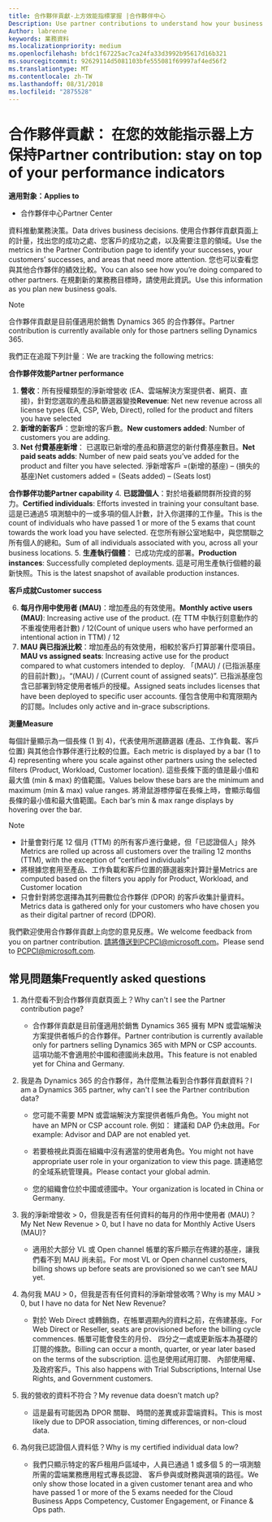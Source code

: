 ```yaml
---
title: 合作夥伴貢獻-上方效能指標掌握 |合作夥伴中心
Description: Use partner contributions to understand how your business is growing and succeeding
Author: labrenne
keywords: 業務資料
ms.localizationpriority: medium
ms.openlocfilehash: bfdc1f67225ac7ca24fa33d3992b95617d16b321
ms.sourcegitcommit: 92629114d5081103bfe555081f69997af4ed56f2
ms.translationtype: MT
ms.contentlocale: zh-TW
ms.lasthandoff: 08/31/2018
ms.locfileid: "2875528"
---
```

# <a name="partner-contribution-stay-on-top-of-your-performance-indicators"></a><span data-ttu-id="a0009-103">合作夥伴貢獻： 在您的效能指示器上方保持</span><span class="sxs-lookup"><span data-stu-id="a0009-103">Partner contribution: stay on top of your performance indicators</span></span>

**<span data-ttu-id="a0009-104">適用對象：</span><span class="sxs-lookup"><span data-stu-id="a0009-104">Applies to</span></span>**
- <span data-ttu-id="a0009-105">合作夥伴中心</span><span class="sxs-lookup"><span data-stu-id="a0009-105">Partner Center</span></span>

<span data-ttu-id="a0009-106">資料推動業務決策。</span><span class="sxs-lookup"><span data-stu-id="a0009-106">Data drives business decisions.</span></span> <span data-ttu-id="a0009-107">使用合作夥伴貢獻頁面上的計量，找出您的成功之處、您客戶的成功之處，以及需要注意的領域。</span><span class="sxs-lookup"><span data-stu-id="a0009-107">Use the metrics in the Partner Contribution page to identify your successes, your customers’ successes, and areas that need more attention.</span></span> <span data-ttu-id="a0009-108">您也可以查看您與其他合作夥伴的績效比較。</span><span class="sxs-lookup"><span data-stu-id="a0009-108">You can also see how you’re doing compared to other partners.</span></span> <span data-ttu-id="a0009-109">在規劃新的業務務目標時，請使用此資訊。</span><span class="sxs-lookup"><span data-stu-id="a0009-109">Use this information as you plan new business goals.</span></span>

>[!NOTE]
><span data-ttu-id="a0009-110">合作夥伴貢獻是目前僅適用於銷售 Dynamics 365 的合作夥伴。</span><span class="sxs-lookup"><span data-stu-id="a0009-110">Partner contribution is currently available only for those partners selling Dynamics 365.</span></span>

<span data-ttu-id="a0009-111">我們正在追蹤下列計量︰</span><span class="sxs-lookup"><span data-stu-id="a0009-111">We are tracking the following metrics:</span></span>

**<span data-ttu-id="a0009-112">合作夥伴效能</span><span class="sxs-lookup"><span data-stu-id="a0009-112">Partner performance</span></span>**

1. <span data-ttu-id="a0009-113">**營收**：所有授權類型的淨新增營收 (EA、雲端解決方案提供者、網頁、直接)，針對您選取的產品和篩選器變換</span><span class="sxs-lookup"><span data-stu-id="a0009-113">**Revenue**: Net new revenue across all license types (EA, CSP, Web, Direct), rolled for the product and filters you have selected</span></span>
2. <span data-ttu-id="a0009-114">**新增的新客戶**：您新增的客戶數。</span><span class="sxs-lookup"><span data-stu-id="a0009-114">**New customers added**: Number of customers you are adding.</span></span>
3. <span data-ttu-id="a0009-115">**Net 付費基座新增**： 已選取已新增的產品和篩選您的新付費基座數目。</span><span class="sxs-lookup"><span data-stu-id="a0009-115">**Net paid seats adds**: Number of new paid seats you’ve added for the product and filter you have selected.</span></span>  <span data-ttu-id="a0009-116">淨新增客戶 =(新增的基座) – (損失的基座)</span><span class="sxs-lookup"><span data-stu-id="a0009-116">Net customers added = (Seats added) – (Seats lost)</span></span> 

**<span data-ttu-id="a0009-117">合作夥伴功能</span><span class="sxs-lookup"><span data-stu-id="a0009-117">Partner capability</span></span>**
4. <span data-ttu-id="a0009-118">**已認證個人**：對於培養顧問群所投資的努力。</span><span class="sxs-lookup"><span data-stu-id="a0009-118">**Certified individuals**: Efforts invested in training your consultant base.</span></span> <span data-ttu-id="a0009-119">這是已通過5 項測驗中的一或多項的個人計數，計入你選擇的工作量。</span><span class="sxs-lookup"><span data-stu-id="a0009-119">This is the count of individuals who have passed 1 or more of the 5 exams that count towards the work load you have selected.</span></span> <span data-ttu-id="a0009-120">在您所有辦公室地點中，與您關聯之所有個人的總和。</span><span class="sxs-lookup"><span data-stu-id="a0009-120">Sum of all individuals associated with you, across all your business locations.</span></span>
5. <span data-ttu-id="a0009-121">**生產執行個體**： 已成功完成的部署。</span><span class="sxs-lookup"><span data-stu-id="a0009-121">**Production instances**: Successfully completed deployments.</span></span> <span data-ttu-id="a0009-122">這是可用生產執行個體的最新快照。</span><span class="sxs-lookup"><span data-stu-id="a0009-122">This is the latest snapshot of available production instances.</span></span>

**<span data-ttu-id="a0009-123">客戶成就</span><span class="sxs-lookup"><span data-stu-id="a0009-123">Customer success</span></span>**

6.  <span data-ttu-id="a0009-124">**每月作用中使用者 (MAU)**：增加產品的有效使用。</span><span class="sxs-lookup"><span data-stu-id="a0009-124">**Monthly active users (MAU)**: Increasing active use of the product.</span></span>
<span data-ttu-id="a0009-125">(在 TTM 中執行刻意動作的不重複使用者計數) / 12</span><span class="sxs-lookup"><span data-stu-id="a0009-125">(Count of unique users who have performed an intentional action in TTM) / 12</span></span>
7. <span data-ttu-id="a0009-126">**MAU 與已指派比較**：增加產品的有效使用，相較於客戶打算部署什麼項目。</span><span class="sxs-lookup"><span data-stu-id="a0009-126">**MAU vs assigned seats**: Increasing active use for the product compared to what customers intended to deploy.</span></span> <span data-ttu-id="a0009-127">「(MAU) / (已指派基座的目前計數)」。</span><span class="sxs-lookup"><span data-stu-id="a0009-127">“(MAU) / (Current count of assigned seats)”.</span></span> <span data-ttu-id="a0009-128">已指派基座包含已部署到特定使用者帳戶的授權。</span><span class="sxs-lookup"><span data-stu-id="a0009-128">Assigned seats includes licenses that have been deployed to specific user accounts.</span></span>  <span data-ttu-id="a0009-129">僅包含使用中和寬限期內的訂閱。</span><span class="sxs-lookup"><span data-stu-id="a0009-129">Includes only active and in-grace subscriptions.</span></span> 


**<span data-ttu-id="a0009-130">測量</span><span class="sxs-lookup"><span data-stu-id="a0009-130">Measure</span></span>**

<span data-ttu-id="a0009-131">每個計量顯示為一個長條 (1 到 4)，代表使用所選篩選器 (產品、工作負載、客戶位置) 與其他合作夥伴進行比較的位置。</span><span class="sxs-lookup"><span data-stu-id="a0009-131">Each metric is displayed by a bar (1 to 4) representing where you scale against other partners using the selected filters (Product, Workload, Customer location).</span></span> <span data-ttu-id="a0009-132">這些長條下面的值是最小值和最大值 (min & max) 的值範圍。</span><span class="sxs-lookup"><span data-stu-id="a0009-132">Values below these bars are the minimum and maximum (min & max) value ranges.</span></span> <span data-ttu-id="a0009-133">將滑鼠游標停留在長條上時，會顯示每個長條的最小值和最大值範圍。</span><span class="sxs-lookup"><span data-stu-id="a0009-133">Each bar’s min & max range displays by hovering over the bar.</span></span>  

>[!NOTE] 
>- <span data-ttu-id="a0009-134">計量會對行尾 12 個月 (TTM) 的所有客戶進行彙總，但「已認證個人」除外</span><span class="sxs-lookup"><span data-stu-id="a0009-134">Metrics are rolled up across all customers over the trailing 12 months (TTM), with the exception of “certified individuals”</span></span>        
>- <span data-ttu-id="a0009-135">將根據您套用至產品、工作負載和客戶位置的篩選器來計算計量</span><span class="sxs-lookup"><span data-stu-id="a0009-135">Metrics are computed based on the filters you apply for Product, Workload, and Customer location</span></span>
>- <span data-ttu-id="a0009-136">只會針對將您選擇為其列冊數位合作夥伴 (DPOR) 的客戶收集計量資料。</span><span class="sxs-lookup"><span data-stu-id="a0009-136">Metrics data is gathered only for your customers who have chosen you as their digital partner of record (DPOR).</span></span> 

<span data-ttu-id="a0009-137">我們歡迎使用合作夥伴貢獻上向您的意見反應。</span><span class="sxs-lookup"><span data-stu-id="a0009-137">We welcome feedback from you on partner contribution.</span></span> <span data-ttu-id="a0009-138">請將傳送到PCPCI@microsoft.com。</span><span class="sxs-lookup"><span data-stu-id="a0009-138">Please send to PCPCI@microsoft.com.</span></span>  

## <a name="frequently-asked-questions"></a><span data-ttu-id="a0009-139">常見問題集</span><span class="sxs-lookup"><span data-stu-id="a0009-139">Frequently asked questions</span></span>

1. <span data-ttu-id="a0009-140">為什麼看不到合作夥伴貢獻頁面上？</span><span class="sxs-lookup"><span data-stu-id="a0009-140">Why can't I see the Partner contribution page?</span></span>
    - <span data-ttu-id="a0009-141">合作夥伴貢獻是目前僅適用於銷售 Dynamics 365 擁有 MPN 或雲端解決方案提供者帳戶的合作夥伴。</span><span class="sxs-lookup"><span data-stu-id="a0009-141">Partner contribution is currently available only for partners selling Dynamics 365 with MPN or CSP accounts.</span></span> <span data-ttu-id="a0009-142">這項功能不會適用於中國和德國尚未啟用。</span><span class="sxs-lookup"><span data-stu-id="a0009-142">This feature is not enabled yet for China and Germany.</span></span>
2. <span data-ttu-id="a0009-143">我是為 Dynamics 365 的合作夥伴，為什麼無法看到合作夥伴貢獻資料？</span><span class="sxs-lookup"><span data-stu-id="a0009-143">I am a Dynamics 365 partner, why can't I see the Partner contribution data?</span></span>
      - <span data-ttu-id="a0009-144">您可能不需要 MPN 或雲端解決方案提供者帳戶角色。</span><span class="sxs-lookup"><span data-stu-id="a0009-144">You might not have an MPN or CSP account role.</span></span> <span data-ttu-id="a0009-145">例如： 建議和 DAP 仍未啟用。</span><span class="sxs-lookup"><span data-stu-id="a0009-145">For example: Advisor and DAP are not enabled yet.</span></span>  
    - <span data-ttu-id="a0009-146">若要檢視此頁面在組織中沒有適當的使用者角色。</span><span class="sxs-lookup"><span data-stu-id="a0009-146">You might not have appropriate user role in your organization to view this page.</span></span> <span data-ttu-id="a0009-147">請連絡您的全域系統管理員。</span><span class="sxs-lookup"><span data-stu-id="a0009-147">Please contact your global admin.</span></span>

    - <span data-ttu-id="a0009-148">您的組織會位於中國或德國中。</span><span class="sxs-lookup"><span data-stu-id="a0009-148">Your organization is located in China or Germany.</span></span>

3. <span data-ttu-id="a0009-149">我的淨新增營收 > 0，但我是否有任何資料的每月的作用中使用者 (MAU)？</span><span class="sxs-lookup"><span data-stu-id="a0009-149">My Net New Revenue > 0, but I have no data for Monthly Active Users (MAU)?</span></span>
    - <span data-ttu-id="a0009-150">適用於大部分 VL 或 Open channel 帳單的客戶顯示在佈建的基座，讓我們看不到 MAU 尚未前。</span><span class="sxs-lookup"><span data-stu-id="a0009-150">For most VL or Open channel customers, billing shows up before seats are provisioned so we can't see MAU yet.</span></span>

4.  <span data-ttu-id="a0009-151">為何我 MAU > 0，但我是否有任何資料的淨新增營收嗎？</span><span class="sxs-lookup"><span data-stu-id="a0009-151">Why is my MAU > 0, but I have no data for Net New Revenue?</span></span>
    - <span data-ttu-id="a0009-152">對於 Web Direct 或轉銷商，在帳單週期內的資料之前，在佈建基座。</span><span class="sxs-lookup"><span data-stu-id="a0009-152">For Web Direct or Reseller, seats are provisioned before the billing cycle commences.</span></span> <span data-ttu-id="a0009-153">帳單可能會發生的月份、 四分之一處或更新版本為基礎的訂閱的條款。</span><span class="sxs-lookup"><span data-stu-id="a0009-153">Billing can occur a month, quarter, or year later based on the terms of the subscription.</span></span> <span data-ttu-id="a0009-154">這也是使用試用訂閱、 內部使用權、 及政府客戶。</span><span class="sxs-lookup"><span data-stu-id="a0009-154">This also happens with Trial Subscriptions, Internal Use Rights, and Government customers.</span></span>
5.  <span data-ttu-id="a0009-155">我的營收的資料不符合？</span><span class="sxs-lookup"><span data-stu-id="a0009-155">My revenue data doesn’t match up?</span></span>
    - <span data-ttu-id="a0009-156">這是最有可能因為 DPOR 關聯、 時間的差異或非雲端資料。</span><span class="sxs-lookup"><span data-stu-id="a0009-156">This is most likely due to DPOR association, timing differences, or non-cloud data.</span></span>
6.  <span data-ttu-id="a0009-157">為何我已認證個人資料低？</span><span class="sxs-lookup"><span data-stu-id="a0009-157">Why is my certified individual data low?</span></span>
    - <span data-ttu-id="a0009-158">我們只顯示特定的客戶租用戶區域中，人員已通過 1 或多個 5 的一項測驗所需的雲端業務應用程式專長認證、 客戶參與或財務與選項的路徑。</span><span class="sxs-lookup"><span data-stu-id="a0009-158">We only show those located in a given customer tenant area and who have passed 1 or more of the 5 exams needed for the Cloud Business Apps Competency, Customer Engagement, or Finance & Ops path.</span></span>   